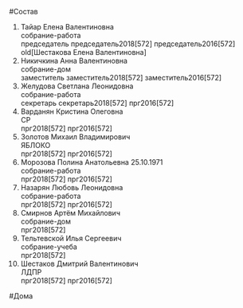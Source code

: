 #Состав  
1. Тайар Елена Валентиновна  
    собрание-работа  
    председатель председатель2018[572] председатель2016[572] old[Шестакова Елена Валентиновна]  
2. Никичкина Анна Валентиновна  
    собрание-дом  
    заместитель заместитель2018[572] заместитель2016[572]  
3. Желудова Светлана Леонидовна  
    собрание-работа  
    секретарь секретарь2018[572] прг2016[572]  
4. Варданян Кристина Олеговна  
    СР  
    прг2018[572] прг2016[572]  
5. Золотов Михаил Владимирович  
    ЯБЛОКО  
    прг2018[572] прг2016[572]  
6. Морозова Полина Анатольевна 25.10.1971  
    собрание-работа  
    прг2018[572] прг2016[572]  
7. Назарян Любовь Леонидовна  
    собрание-работа  
    прг2018[572] прг2016[572]  
8. Смирнов Артём Михайлович  
    собрание-дом  
    прг2018[572]  
9. Тельтевской Илья Сергеевич  
    собрание-учеба  
    прг2018[572]  
10. Шестаков Дмитрий Валентинович  
    ЛДПР  
    прг2018[572] прг2016[572]  
  
#Дома  
